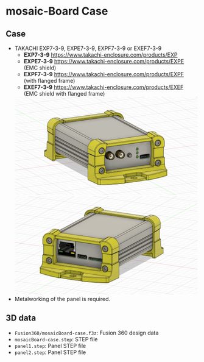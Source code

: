 # mosaic-Board Case
## Case
- TAKACHI EXP7-3-9, EXPE7-3-9, EXPF7-3-9 or EXEF7-3-9 
  - **EXP7-3-9** https://www.takachi-enclosure.com/products/EXP
  - **EXPE7-3-9** https://www.takachi-enclosure.com/products/EXPE (EMC shield)
  - **EXPF7-3-9** https://www.takachi-enclosure.com/products/EXPF (with flanged frame)
  - **EXEF7-3-9** https://www.takachi-enclosure.com/products/EXEF (EMC shield with flanged frame)
  <img src="../doc/mosaicBoard-case_1.jpg" width="640">
  <img src="../doc/mosaicBoard-case_2.jpg" width="640">
- Metalworking of the panel is required.

## 3D data
- `Fusion360/mosaicBoard-case.f3z`: Fusion 360 design data
- `mosaicBoard-case.step`: STEP file
- `panel1.step`: Panel STEP file
- `panel2.step`: Panel STEP file